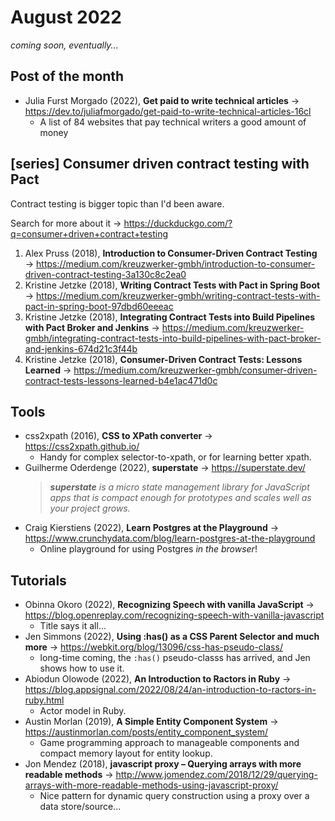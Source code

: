 # August 2022

*coming soon, eventually...*

## Post of the month

+ Julia Furst Morgado (2022), **Get paid to write technical articles** &#8594; https://dev.to/juliafmorgado/get-paid-to-write-technical-articles-16cl
  - A list of 84 websites that pay technical writers a good amount of money

## \[series\] Consumer driven contract testing with Pact

Contract testing is bigger topic than I'd been aware.

Search for more about it &#8594; https://duckduckgo.com/?q=consumer+driven+contract+testing

1. Alex Pruss (2018), **Introduction to Consumer-Driven Contract Testing** &#8594; https://medium.com/kreuzwerker-gmbh/introduction-to-consumer-driven-contract-testing-3a130c8c2ea0
2. Kristine Jetzke (2018), **Writing Contract Tests with Pact in Spring Boot** &#8594; https://medium.com/kreuzwerker-gmbh/writing-contract-tests-with-pact-in-spring-boot-97dbd60eeeac
3. Kristine Jetzke (2018), **Integrating Contract Tests into Build Pipelines with Pact Broker and Jenkins** &#8594; https://medium.com/kreuzwerker-gmbh/integrating-contract-tests-into-build-pipelines-with-pact-broker-and-jenkins-674d21c3f44b
4. Kristine Jetzke (2018), **Consumer-Driven Contract Tests: Lessons Learned** &#8594; https://medium.com/kreuzwerker-gmbh/consumer-driven-contract-tests-lessons-learned-b4e1ac471d0c

## Tools

+ css2xpath (2016), **CSS to XPath converter** &#8594; https://css2xpath.github.io/
  - Handy for complex selector-to-xpath, or for learning better xpath.
+ Guilherme Oderdenge (2022), **superstate** &#8594; https://superstate.dev/
    > *__superstate__ is a micro state management library for JavaScript apps that is compact enough for prototypes and scales well as your project grows.*
+ Craig Kierstiens (2022), **Learn Postgres at the Playground** &#8594; https://www.crunchydata.com/blog/learn-postgres-at-the-playground
  - Online playground for using Postgres *in the browser*!

## Tutorials

+ Obinna Okoro (2022), **Recognizing Speech with vanilla JavaScript** &#8594; https://blog.openreplay.com/recognizing-speech-with-vanilla-javascript
  - Title says it all...
+ Jen Simmons (2022), **Using :has() as a CSS Parent Selector and much more** &#8594; https://webkit.org/blog/13096/css-has-pseudo-class/
  - long-time coming, the `:has()` pseudo-classs has arrived, and Jen shows how to use it.
+ Abiodun Olowode (2022), **An Introduction to Ractors in Ruby** &#8594; https://blog.appsignal.com/2022/08/24/an-introduction-to-ractors-in-ruby.html
  - Actor model in Ruby. 
+ Austin Morlan (2019), **A Simple Entity Component System** &#8594; https://austinmorlan.com/posts/entity_component_system/
  - Game programming approach to manageable components and compact memory layout for entity lookup. 
+ Jon Mendez (2018), **javascript proxy – Querying arrays with more readable methods** &#8594; http://www.jomendez.com/2018/12/29/querying-arrays-with-more-readable-methods-using-javascript-proxy/
  - Nice pattern for dynamic query construction using a proxy over a data store/source...



